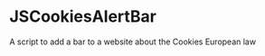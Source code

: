 JSCookiesAlertBar
=================

A script to add a bar to a website about the Cookies European law
